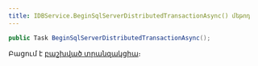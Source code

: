 ```yaml
---
title: IDBService.BeginSqlServerDistributedTransactionAsync() մեթոդ
---
```


```c#
public Task BeginSqlServerDistributedTransactionAsync();
```

Բացում է [բաշխված տրանզակցիա](https://learn.microsoft.com/en-us/sql/t-sql/language-elements/begin-distributed-transaction-transact-sql)։
